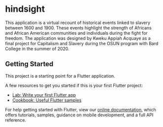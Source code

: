 # hindsight

This application is a virtual recount of historical events linked to slavery between 1600 and
1900. These events highlight the strength of Africans and African American communities and
individuals during the fight for freedom. The application was designed by Kweku Appiah Acquaye
as a final project for Capitalism and Slavery during the OSUN program with Bard College in the
summer of 2020.

## Getting Started

This project is a starting point for a Flutter application.

A few resources to get you started if this is your first Flutter project:

- [Lab: Write your first Flutter app](https://flutter.dev/docs/get-started/codelab)
- [Cookbook: Useful Flutter samples](https://flutter.dev/docs/cookbook)

For help getting started with Flutter, view our
[online documentation](https://flutter.dev/docs), which offers tutorials,
samples, guidance on mobile development, and a full API reference.
